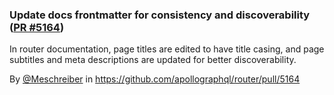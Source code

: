 ### Update docs frontmatter for consistency and discoverability ([PR #5164](https://github.com/apollographql/router/pull/5164))

In router documentation, page titles are edited to have title casing, and page subtitles and meta descriptions are updated for better discoverability.

By [@Meschreiber](https://github.com/@Meschreiber) in https://github.com/apollographql/router/pull/5164
